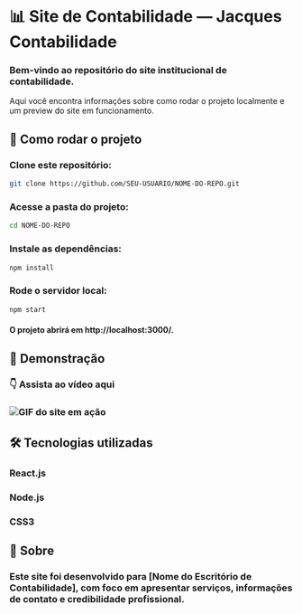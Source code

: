 # 📊 Site de Contabilidade — Jacques Contabilidade
### Bem-vindo ao repositório do site institucional de contabilidade.
Aqui você encontra informações sobre como rodar o projeto localmente e um preview do site em funcionamento.


## 🚀 Como rodar o projeto

### Clone este repositório:

```bash
git clone https://github.com/SEU-USUARIO/NOME-DO-REPO.git
```

### Acesse a pasta do projeto:

```bash
cd NOME-DO-REPO
```

### Instale as dependências:

```bash
npm install
```

### Rode o servidor local:

```bash
npm start
```

#### O projeto abrirá em http://localhost:3000/.

## 🎥 Demonstração
### 👇 Assista ao vídeo aqui
### ![GIF do site em ação](./src/images/jacquescontapresentacao.gif)



## 🛠️ Tecnologias utilizadas

### React.js

### Node.js

### CSS3

## 📌 Sobre
### Este site foi desenvolvido para [Nome do Escritório de Contabilidade], com foco em apresentar serviços, informações de contato e credibilidade profissional.


